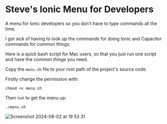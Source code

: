 # Steve's Ionic Menu for Developers
A menu for Ionic developers so you don't have to type commands all the time.

I got sick of having to look up the commands for doing Ionic and Capacitor commands for common things.


Here is a quick bash script  for Mac users, so that you just run one script and have the common things you need.

Copy the `menu.sh` file to your root path of the project's source code.

Firstly change the permission with: 

    chmod +x menu.sh

Then run to get the menu up:

    ./menu.sh

![Screenshot 2024-08-02 at 19 53 31](https://github.com/user-attachments/assets/66911119-0e96-4530-ae23-ee6a1b239925)

